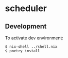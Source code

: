 # scheduler

## Development

To activate dev environment: 

```shell
$ nix-shell ../shell.nix
$ poetry install
```

